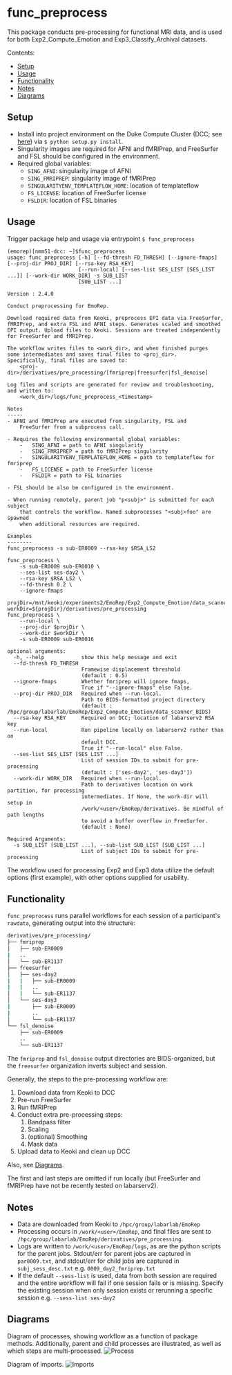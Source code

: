 # func_preprocess
This package conducts pre-processing for functional MRI data, and is used for both Exp2_Compute_Emotion and Exp3_Classify_Archival datasets.

Contents:
- [Setup](#setup)
- [Usage](#usage)
- [Functionality](#functionality)
- [Notes](#notes)
- [Diagrams](#diagrams)


## Setup
- Install into project environment on the Duke Compute Cluster (DCC; see [here](https://github.com/labarlab/conda_dcc)) via `$ python setup.py install`.
- Singularity images are required for AFNI and fMRIPrep, and FreeSurfer and FSL should be configured in the environment.
- Required global variables:
    - `SING_AFNI`: singularity image of AFNI
    - `SING_FMRIPREP`: singularity image of fMRIPrep
    - `SINGULARITYENV_TEMPLATEFLOW_HOME`: location of templateflow
    - `FS_LICENSE`: location of FreeSurfer license
    - `FSLDIR`: location of FSL binaries


## Usage
Trigger package help and usage via entrypoint `$ func_preprocess`

```
(emorep)[nmm51-dcc: ~]$func_preprocess
usage: func_preprocess [-h] [--fd-thresh FD_THRESH] [--ignore-fmaps] [--proj-dir PROJ_DIR] [--rsa-key RSA_KEY]
                       [--run-local] [--ses-list SES_LIST [SES_LIST ...]] [--work-dir WORK_DIR] -s SUB_LIST
                       [SUB_LIST ...]

Version : 2.4.0

Conduct preprocessing for EmoRep.

Download required data from Keoki, preprocess EPI data via FreeSurfer,
fMRIPrep, and extra FSL and AFNI steps. Generates scaled and smoothed
EPI output. Upload files to Keoki. Sessions are treated independently
for FreeSurfer and fMRIPrep.

The workflow writes files to <work_dir>, and when finished purges
some intermediates and saves final files to <proj_dir>.
Specifically, final files are saved to:
    <proj-dir>/derivatives/pre_processing/[fmriprep|freesurfer|fsl_denoise]

Log files and scripts are generated for review and troubleshooting,
and written to:
    <work_dir>/logs/func_preprocess_<timestamp>

Notes
-----
- AFNI and fMRIPrep are executed from singularity, FSL and
    FreeSurfer from a subprocess call.

- Requires the following environmental global variables:
    -   SING_AFNI = path to AFNI singularity
    -   SING_FMRIPREP = path to fMRIPrep singularity
    -   SINGULARITYENV_TEMPLATEFLOW_HOME = path to templateflow for fmriprep
    -   FS_LICENSE = path to FreeSurfer license
    -   FSLDIR = path to FSL binaries

- FSL should be also be configured in the environment.

- When running remotely, parent job "p<subj>" is submitted for each subject
    that controls the workflow. Named subprocesses "<subj>foo" are spawned
    when additional resources are required.

Examples
--------
func_preprocess -s sub-ER0009 --rsa-key $RSA_LS2

func_preprocess \
    -s sub-ER0009 sub-ER0010 \
    --ses-list ses-day2 \
    --rsa-key $RSA_LS2 \
    --fd-thresh 0.2 \
    --ignore-fmaps

projDir=/mnt/keoki/experiments2/EmoRep/Exp2_Compute_Emotion/data_scanner_BIDS
workDir=${projDir}/derivatives/pre_processing
func_preprocess \
    --run-local \
    --proj-dir $projDir \
    --work-dir $workDir \
    -s sub-ER0009 sub-ER0016

optional arguments:
  -h, --help            show this help message and exit
  --fd-thresh FD_THRESH
                        Framewise displacement threshold
                        (default : 0.5)
  --ignore-fmaps        Whether fmriprep will ignore fmaps,
                        True if "--ignore-fmaps" else False.
  --proj-dir PROJ_DIR   Required when --run-local.
                        Path to BIDS-formatted project directory
                        (default : /hpc/group/labarlab/EmoRep/Exp2_Compute_Emotion/data_scanner_BIDS)
  --rsa-key RSA_KEY     Required on DCC; location of labarserv2 RSA key
  --run-local           Run pipeline locally on labarserv2 rather than on
                        default DCC.
                        True if "--run-local" else False.
  --ses-list SES_LIST [SES_LIST ...]
                        List of session IDs to submit for pre-processing
                        (default : ['ses-day2', 'ses-day3'])
  --work-dir WORK_DIR   Required when --run-local.
                        Path to derivatives location on work partition, for processing
                        intermediates. If None, the work-dir will setup in
                        /work/<user>/EmoRep/derivatives. Be mindful of path lengths
                        to avoid a buffer overflow in FreeSurfer.
                        (default : None)

Required Arguments:
  -s SUB_LIST [SUB_LIST ...], --sub-list SUB_LIST [SUB_LIST ...]
                        List of subject IDs to submit for pre-processing

```

The workflow used for processing Exp2 and Exp3 data utilize the default options (first example), with other options supplied for usability.


## Functionality
`func_preprocess` runs parallel workflows for each session of a participant's `rawdata`, generating output into the structure:

```bash
derivatives/pre_processing/
├── fmriprep
│   ├── sub-ER0009
|   ..
│   └── sub-ER1137
├── freesurfer
│   ├── ses-day2
|   |   ├── sub-ER0009
|   |   ..
│   |   └── sub-ER1137
│   └── ses-day3
|       ├── sub-ER0009
|       ..
│       └── sub-ER1137
└── fsl_denoise
    ├── sub-ER0009
    ..
    └── sub-ER1137
```

The `fmriprep` and `fsl_denoise` output directories are BIDS-organized, but the `freesurfer` organization inverts subject and session.

Generally, the steps to the pre-processing workflow are:

1. Download data from Keoki to DCC
1. Pre-run FreeSurfer
1. Run fMRIPrep
1. Conduct extra pre-processing steps:
    1. Bandpass filter
    1. Scaling
    1. (optional) Smoothing
    1. Mask data
1. Upload data to Keoki and clean up DCC

Also, see [Diagrams](#diagrams).

The first and last steps are omitted if run locally (but FreeSurfer and fMRIPrep have not be recently tested on labarserv2).

## Notes
- Data are downloaded from Keoki to `/hpc/group/labarlab/EmoRep`
- Processing occurs in `/work/<user>/EmoRep`, and final files are sent to `/hpc/group/labarlab/EmoRep/derivatives/pre_processing`.
- Logs are written to `/work/<user>/EmoRep/logs`, as are the python scripts for the parent jobs. Stdout/err for parent jobs are captured in `par0009.txt`, and stdout/err for child jobs are captured in `subj_sess_desc.txt` e.g. `0009_day2_fmriprep.txt`
- If the default `--sess-list` is used, data from both session are required and the entire workflow will fail if one session fails or is missing. Specify the existing session when only session exists or rerunning a specific session e.g. `--sess-list ses-day2`

## Diagrams
Diagram of processes, showing workflow as a function of package methods. Additionally, parent and child processes are illustrated, as well as which steps are multi-processed.
![Process](diagrams/process.png)

Diagram of imports.
![Imports](diagrams/imports.png)

